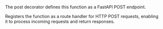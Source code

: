 The post decorator defines this function as a FastAPI POST endpoint.

Registers the function as a route handler for HTTP POST requests,
enabling it to process incoming requests and return responses.
